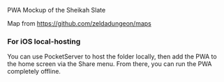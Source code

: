 PWA Mockup of the Sheikah Slate

Map from https://github.com/zeldadungeon/maps


### For iOS local-hosting
You can use PocketServer to host the folder locally, then add the PWA to the home screen via the Share menu.
From there, you can run the PWA completely offline.